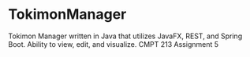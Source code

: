 # TokimonManager
Tokimon Manager written in Java that utilizes JavaFX, REST, and Spring Boot. Ability to view, edit, and visualize.
CMPT 213 Assignment 5
